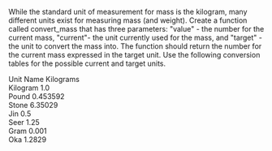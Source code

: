 While the standard unit of measurement for mass is the kilogram, many different units exist for measuring mass (and weight). Create a function called convert_mass that has three parameters: "value" - the number for the current mass, "current"- the unit currently used for the mass, and "target" -  the unit to convert the mass into. The function should return the number for the current mass expressed in the target unit. Use the following conversion tables for the possible current and target units.

Unit Name	Kilograms<br />
Kilogram	1.0<br />
Pound	0.453592<br />
Stone	6.35029<br />
Jin	0.5<br />
Seer	1.25<br />
Gram	0.001<br />
Oka	1.2829
